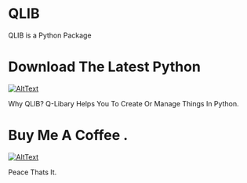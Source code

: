 # QLIB
QLIB is a Python Package

# Download The Latest Python 

[![AltText](https://brandslogos.com/wp-content/uploads/images/large/python-logo.png)](https://www.python.org/downloads/)

Why QLIB?
Q-Libary Helps You To Create Or Manage Things In Python.

# Buy Me A Coffee .
[![AltText](https://s.yimg.com/fz/api/res/1.2/nsr_oxG3vWLs21EcpHWa2w--~C/YXBwaWQ9c3JjaGRkO2ZpPWZpdDtoPTEzMDtxPTgwO3c9MTMw/https://s.yimg.com/zb/imgv1/0650279d-13b5-3bc4-9e47-ce0f24cc2523/t_500x300)](https://www.buymeacoffee.com/qweebe)

Peace Thats It.
